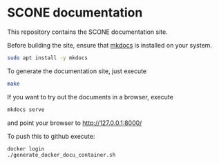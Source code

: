 # SCONE documentation

This repository contains the SCONE documentation site. 


Before building the site, ensure that [mkdocs](http://www.mkdocs.org/) is installed on your system. 

```bash
sudo apt install -y mkdocs
```

To generate the documentation site, just execute 

```bash
make
```

If you want to try out the documents in a browser, execute

```bash
mkdocs serve
```

and point your browser to http://127.0.0.1:8000/ 

To push this to github execute:

```bash
docker login
./generate_docker_docu_container.sh
```

